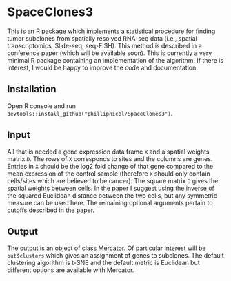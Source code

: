 # SpaceClones3

This is an R package which implements a statistical procedure for finding tumor subclones from spatially resolved RNA-seq data (i.e., spatial transcriptomics, Slide-seq, seq-FISH).
This method is described in a conference paper (which will be available soon). This is currently a very minimal 
R package containing an implementation of the algorithm. If there is interest, I would be happy to improve the code and documentation. 

## Installation 
Open R console and run `devtools::install_github("phillipnicol/SpaceClones3")`. 

## Input 

All that is needed a gene expression data frame `X` and a spatial weights matrix `D`. The rows of `X` corresponds to sites and the columns are genes. Entries in `X` should be the log2 fold change of that gene compared to the mean expression of the control sample (therefore `X` should only contain cells/sites which are believed to be cancer). The square matrix `D` gives the spatial weights between cells. In the paper I suggest using the inverse of the
squared Euclidean distance between the two cells, but any symmetric measure can be used here. The remaining optional arguments pertain to cutoffs described in the paper. 

## Output 

The output is an object of class [Mercator](https://CRAN.R-project.org/package=Mercator). Of particular interest will be `out$clusters` which gives an assignment of genes to subclones. The default clustering algorithm is t-SNE and the default metric is Euclidean but different options are available with Mercator. 
